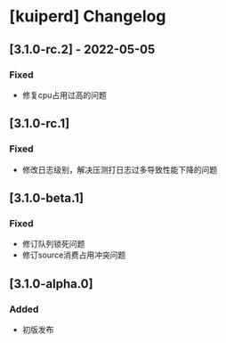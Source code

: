 # [kuiperd] Changelog

## [3.1.0-rc.2] - 2022-05-05
### Fixed
- 修复cpu占用过高的问题

## [3.1.0-rc.1]
### Fixed
- 修改日志级别，解决压测打日志过多导致性能下降的问题

## [3.1.0-beta.1]
### Fixed
- 修订队列锁死问题
- 修订source消费占用冲突问题

## [3.1.0-alpha.0]
### Added
- 初版发布
